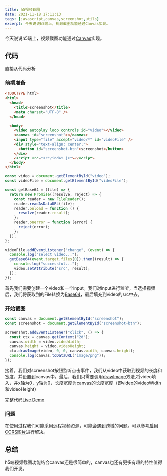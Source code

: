 ```yaml
---
title: h5视频截图
date: 2021-11-18 17:11:13
tags: [javascript,canvas,screenshot,utils]
excerpt: 今天说说h5端上，视频截图功能通过Canvas实现。
---
```


今天说说h5端上，视频截图功能通过[Canvas](https://developer.mozilla.org/zh-CN/docs/Web/API/Canvas_API)实现。

## 代码

直接从代码分析

### 前期准备

``` html
<!DOCTYPE html>
<html>
  <head>
    <title>screenshot</title>
    <meta charset="UTF-8" />
  </head>

  <body>
    <video autoplay loop controls id="video"></video>
    <canvas id="screenshot"></canvas>
    <input type="file" accept="video/*" id="videoFile" />
    <div style="text-align: center;">
      <button id="screenshot-btn">screenshot</button>
    </div>
    <script src="src/index.js"></script>
  </body>
</html>

```

``` javascript
const video = document.getElementById("video");
const videoFile = document.getElementById("videoFile");

const getBase64 = (file) => {
  return new Promise((resolve, reject) => {
    const reader = new FileReader();
    reader.readAsDataURL(file);
    reader.onload = function () {
      resolve(reader.result);
    };
    reader.onerror = function (error) {
      reject(error);
    };
  });
};

videoFile.addEventListener("change", (event) => {
  console.log("select video...");
  getBase64(event.target.files[0]).then((result) => {
    console.log("successful...");
    video.setAttribute("src", result);
  });
});
```
首先我们需要创建一个video和一个input。我们对input进行监听，当选择视频后，我们将获取到的File转换为[Base64](https://developer.mozilla.org/zh-CN/docs/Glossary/Base64)，最后填充到video的src中去。


### 开始截图

``` javascript
const canvas = document.getElementById("screenshot");
const screenshot = document.getElementById("screenshot-btn");

screenshot.addEventListener("click", () => {
  const ctx = canvas.getContext("2d");
  canvas.width = video.videoWidth;
  canvas.height = video.videoHeight;
  ctx.drawImage(video, 0, 0, canvas.width, canvas.height);
  console.log(canvas.toDataURL("image/png"));
});

```

接着，我们对screenshot按钮监听点击事件，我们从video中获取到视频的长度和宽度，并设置到canvas中。最后，我们只需要调用[drawImage](https://developer.mozilla.org/zh-CN/docs/Web/API/CanvasRenderingContext2D/drawImage)方法,将video填入，并x轴为0，y轴为0，长度宽度为canvas的长度宽度（即video的videoWidth和videoHeight）

完整代码[Live Demo](https://codesandbox.io/s/screenshot-video-dpwww)

### 问题

在使用过程我们可能采用远程视频资源，可能会遇到跨域的问题。可以参考[启用CORS图片](https://developer.mozilla.org/zh-CN/docs/Web/HTML/CORS_enabled_image)进行解决。


## 总结

h5端视频截图功能结合canvas还是很简单的，canvas也还有更多有趣的特性值得我们开发。
